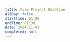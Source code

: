 ```yaml
---
title: Film Project Deadline
allDay: false
startTime: 01:00
endTime: 01:30
date: 2024-11-01
completed: null
---
```

